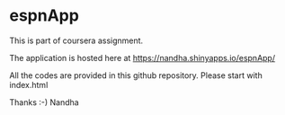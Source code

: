 # espnApp

This is part of coursera assignment. 

The application is hosted here at https://nandha.shinyapps.io/espnApp/

All the codes are provided in this github repository. Please start with index.html

Thanks :-)
Nandha

